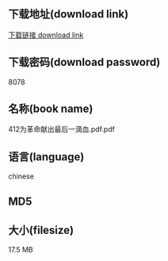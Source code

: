 ## 下载地址(download link)
[下载链接 download link](https://tutu365.netlify.app/?s=412%E4%B8%BA%E9%9D%A9%E5%91%BD%E7%8C%AE%E5%87%BA%E6%9C%80%E5%90%8E%E4%B8%80%E6%BB%B4%E8%A1%80.pdf)

## 下载密码(download password)
8078

## 名称(book name)
412为革命献出最后一滴血.pdf.pdf

## 语言(language)
chinese

## MD5


## 大小(filesize)
17.5 MB
